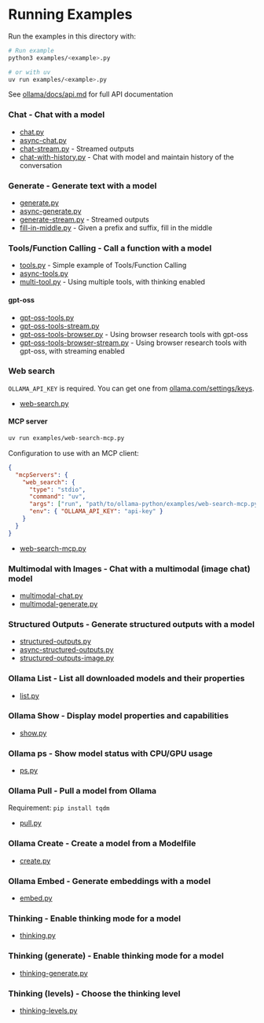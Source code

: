 # Running Examples

Run the examples in this directory with:

```sh
# Run example
python3 examples/<example>.py

# or with uv
uv run examples/<example>.py
```

See [ollama/docs/api.md](https://github.com/ollama/ollama/blob/main/docs/api.md) for full API documentation

### Chat - Chat with a model

- [chat.py](chat.py)
- [async-chat.py](async-chat.py)
- [chat-stream.py](chat-stream.py) - Streamed outputs
- [chat-with-history.py](chat-with-history.py) - Chat with model and maintain history of the conversation

### Generate - Generate text with a model

- [generate.py](generate.py)
- [async-generate.py](async-generate.py)
- [generate-stream.py](generate-stream.py) - Streamed outputs
- [fill-in-middle.py](fill-in-middle.py) - Given a prefix and suffix, fill in the middle

### Tools/Function Calling - Call a function with a model

- [tools.py](tools.py) - Simple example of Tools/Function Calling
- [async-tools.py](async-tools.py)
- [multi-tool.py](multi-tool.py) - Using multiple tools, with thinking enabled

#### gpt-oss

- [gpt-oss-tools.py](gpt-oss-tools.py)
- [gpt-oss-tools-stream.py](gpt-oss-tools-stream.py)
- [gpt-oss-tools-browser.py](gpt-oss-tools-browser.py) - Using browser research tools with gpt-oss
- [gpt-oss-tools-browser-stream.py](gpt-oss-tools-browser-stream.py) - Using browser research tools with gpt-oss, with streaming enabled

### Web search

`OLLAMA_API_KEY` is required. You can get one from [ollama.com/settings/keys](https://ollama.com/settings/keys).

- [web-search.py](web-search.py)

#### MCP server

```sh
uv run examples/web-search-mcp.py
```

Configuration to use with an MCP client:

```json
{
  "mcpServers": {
    "web_search": {
      "type": "stdio",
      "command": "uv",
      "args": ["run", "path/to/ollama-python/examples/web-search-mcp.py"],
      "env": { "OLLAMA_API_KEY": "api-key" }
    }
  }
}
```

- [web-search-mcp.py](web-search-mcp.py)

### Multimodal with Images - Chat with a multimodal (image chat) model

- [multimodal-chat.py](multimodal-chat.py)
- [multimodal-generate.py](multimodal-generate.py)

### Structured Outputs - Generate structured outputs with a model

- [structured-outputs.py](structured-outputs.py)
- [async-structured-outputs.py](async-structured-outputs.py)
- [structured-outputs-image.py](structured-outputs-image.py)

### Ollama List - List all downloaded models and their properties

- [list.py](list.py)

### Ollama Show - Display model properties and capabilities

- [show.py](show.py)

### Ollama ps - Show model status with CPU/GPU usage

- [ps.py](ps.py)

### Ollama Pull - Pull a model from Ollama

Requirement: `pip install tqdm`

- [pull.py](pull.py)

### Ollama Create - Create a model from a Modelfile

- [create.py](create.py)

### Ollama Embed - Generate embeddings with a model

- [embed.py](embed.py)

### Thinking - Enable thinking mode for a model

- [thinking.py](thinking.py)

### Thinking (generate) - Enable thinking mode for a model

- [thinking-generate.py](thinking-generate.py)

### Thinking (levels) - Choose the thinking level

- [thinking-levels.py](thinking-levels.py)
